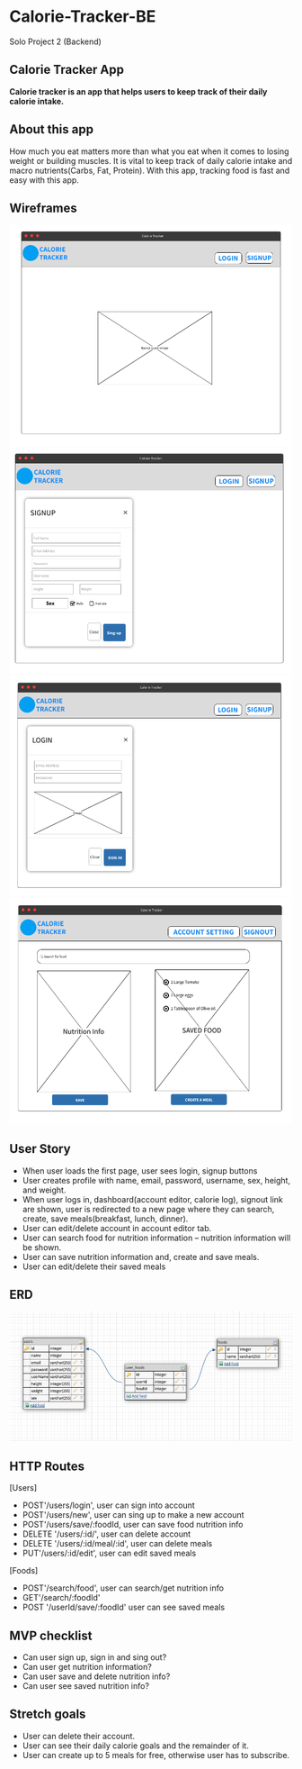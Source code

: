# Calorie-Tracker-BE
Solo Project 2 (Backend)

## Calorie Tracker App
**Calorie tracker is an app that helps users to keep track of their daily calorie intake.**

## About this app
How much you eat matters more than what you eat when it comes to losing weight or building muscles. It is vital to keep track of daily calorie intake and macro nutrients(Carbs, Fat, Protein). With this app, tracking food is fast and easy with this app.

## Wireframes
![1](./WIREFRAME/1.png)
![1](./WIREFRAME/2.png)
![1](./WIREFRAME/3.png)
![1](./WIREFRAME/4.png)

## User Story

- When user loads the first page, user sees login, signup buttons
- User creates profile with name, email, password, username, sex, height, and weight.
- When user logs in, dashboard(account editor, calorie log), signout link are shown, user is redirected to a new page where they can search, create, save meals(breakfast, lunch, dinner).
- User can edit/delete account in account editor tab.
- User can search food for nutrition information – nutrition information will be shown.
- User can save nutrition information and, create and save meals.
- User can edit/delete their saved meals
## ERD
![1](./WIREFRAME/ERD.png)
## HTTP Routes
[Users]
- POST'/users/login', user can sign into account
- POST'/users/new', user can sing up to make a new account
- POST'/users/save/:foodId, user can save food nutrition info
- DELETE '/users/:id/', user can delete account
- DELETE '/users/:id/meal/:id', user can delete meals
- PUT'/users/:id/edit', user can edit saved meals

[Foods]
- POST'/search/food', user can search/get nutrition info
- GET'/search/:foodId'
- POST '/userId/save/:foodId' user can see saved meals


## MVP checklist 
- Can user sign up, sign in and sing out?
- Can user get nutrition information?
- Can user save and delete nutrition info?
- Can user see saved nutrition info?

## Stretch goals
- User can delete their account.
- User can see their daily calorie goals and the remainder of it.
- User can create up to 5 meals for free, otherwise user has to subscribe.